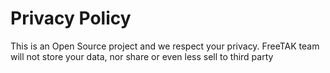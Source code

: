 # Privacy Policy
This is an Open Source project and we respect your privacy.
FreeTAK team will not store your data, nor share or even less sell to third party
